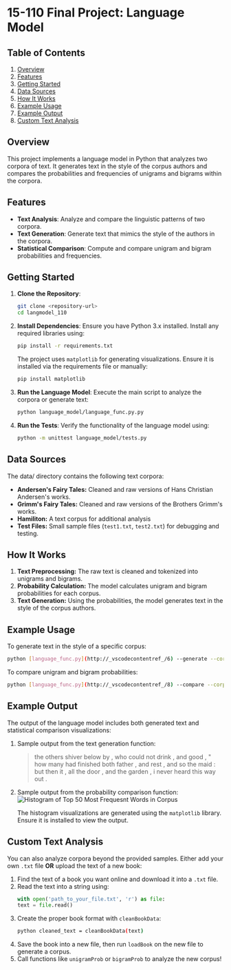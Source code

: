 # 15-110 Final Project: Language Model

## Table of Contents
1. [Overview](#overview)
2. [Features](#features)
3. [Getting Started](#getting-started)
4. [Data Sources](#data-sources)
5. [How It Works](#how-it-works)
6. [Example Usage](#example-usage)
7. [Example Output](#example-output)
8. [Custom Text Analysis](#custom-text-analysis)

## Overview
This project implements a language model in Python that analyzes two corpora of text. It generates text in the style of the corpus authors and compares the probabilities and frequencies of unigrams and bigrams within the corpora.

## Features
- **Text Analysis**: Analyze and compare the linguistic patterns of two corpora.
- **Text Generation**: Generate text that mimics the style of the authors in the corpora.
- **Statistical Comparison**: Compute and compare unigram and bigram probabilities and frequencies.

## Getting Started
1. **Clone the Repository**:
   ```bash
   git clone <repository-url>
   cd langmodel_110
   ```

2. **Install Dependencies**: Ensure you have Python 3.x installed. Install any required libraries using:
    ```bash
    pip install -r requirements.txt
    ```
    The project uses `matplotlib` for generating visualizations. Ensure it is installed via the requirements file or manually:
    ```bash
    pip install matplotlib
    ```
3. **Run the Language Model**:  Execute the main script to analyze the corpora or generate text:
    ```bash
    python language_model/language_func.py.py
    ```
4. **Run the Tests**: Verify the functionality of the language model using:
    ```bash
    python -m unittest language_model/tests.py
    ```

## Data Sources
The data/ directory contains the following text corpora:
- **Andersen's Fairy Tales:** Cleaned and raw versions of Hans Christian Andersen's works.
- **Grimm's Fairy Tales:** Cleaned and raw versions of the Brothers Grimm's works.
- **Hamiliton:** A text corpus for additional analysis
- **Test Files:** Small sample files (```test1.txt```, ```test2.txt```) for debugging and testing.

## How It Works
1. __Text Preprocessing:__ The raw text is cleaned and tokenized into unigrams and bigrams.
2. __Probability Calculation:__ The model calculates unigram and bigram probabilities for each corpus.
3. __Text Generation:__ Using the probabilities, the model generates text in the style of the corpus authors.

## Example Usage
To generate text in the style of a specific corpus:
```bash
python [language_func.py](http://_vscodecontentref_/6) --generate --corpus [andersen_clean.txt](http://_vscodecontentref_/7)
```

To compare unigram and bigram probabilities:
```bash
python [language_func.py](http://_vscodecontentref_/8) --compare --corpus1 [andersen_clean.txt](http://_vscodecontentref_/9) --corpus2 [grimm_clean.txt](http://_vscodecontentref_/10)
```

## Example Output
The output of the language model includes both generated text and statistical comparison visualizations:

1. Sample output from the text generation function:

    > the others shiver below by , who could not drink , and good , " how many had finished both father , and rest , and so the maid : but then it , all the door , and the garden , i never heard this way out .
    >
2. Sample output from the probability comparison function:
    ![Histogram of Top 50 Most Frequesnt Words in Corpus](https://i.imgur.com/TRi8MDW.png)

    The histogram visualizations are generated using the `matplotlib` library. Ensure it is installed to view the output.

## Custom Text Analysis
You can also analyze corpora beyond the provided samples. Either add your own ```.txt``` file **OR** upload the text of a new book:
1. Find the text of a book you want online and download it into a ```.txt``` file.
2. Read the text into a string using: 
    ```python
    with open('path_to_your_file.txt', 'r') as file:
    text = file.read()
    ```
3. Create the proper book format with ```cleanBookData```:
    ```bash
    python cleaned_text = cleanBookData(text)
    ```
4. Save the book into a new file, then run ```loadBook``` on the new file to generate a corpus. 
5. Call functions like ```unigramProb``` or ```bigramProb``` to analyze the new corpus!